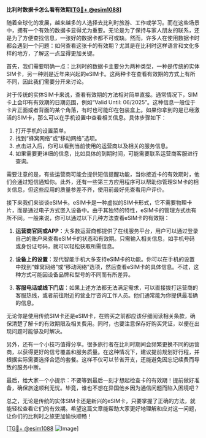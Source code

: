 **比利时数据卡怎么看有效期[[TG💪+ @esim1088](https://t.me/s/esim1088)]**

随着全球化的发展，越来越多的人选择去比利时旅游、工作或学习。而在这些场景中，拥有一个有效的数据卡显得尤为重要。无论是为了保持与家人朋友的联系，还是为了方便查找信息，一张好的数据卡都不可或缺。然而，许多人在使用数据卡时都会遇到一个问题：如何查看这张卡的有效期？尤其是在比利时这样语言和文化多样的地方，了解这一点显得更加关键。

首先，我们需要明确一点：比利时的数据卡主要分为两种类型，一种是传统的实体SIM卡，另一种则是近年来兴起的eSIM卡。这两种卡在查看有效期的方式上有所不同，因此我们需要分开来讨论。

对于传统的实体SIM卡来说，查看有效期的方法相对简单直接。通常情况下，SIM卡上会印有有效期的日期范围，例如“Valid Until: 06/2025”。这种信息一般位于卡片正面或者背面的某个角落，有时也可能印在包装盒上。如果你拿到的是已经激活的SIM卡，那么可以在手机设置中查看相关信息。具体步骤如下：

1. 打开手机的设置菜单。
2. 找到“蜂窝网络”或“移动网络”选项。
3. 点击进入后，你可以看到当前使用的运营商以及相关的服务信息。
4. 如果需要更详细的信息，比如具体的到期时间，可能需要联系运营商客服进行查询。

需要注意的是，有些运营商可能会提供短信提醒功能，当你接近卡的有效期时，他们会通过短信通知你。此外，还有一些第三方应用程序可以帮助你管理SIM卡的相关信息，但这些应用的质量参差不齐，使用前最好先查看用户评价。

接下来我们来谈谈eSIM卡。eSIM卡是一种虚拟的SIM卡形式，它不需要物理卡片，而是通过电子方式嵌入设备中。由于其独特的特性，eSIM卡的管理方式也有所不同。一般来说，你可以通过以下几种方法查看eSIM卡的有效期：

1. **运营商官网或APP**：大多数运营商都提供了在线服务平台，用户可以通过登录自己的账户来查看eSIM卡的状态和有效期。只需输入相关信息，如手机号码或身份证号码，就可以轻松获取所需信息。

2. **设备上的设置**：现代智能手机大多支持eSIM卡的功能。你可以在手机的设置中找到“蜂窝网络”或“移动网络”选项，然后查看eSIM卡的具体信息。不过，这种方式可能因设备品牌和型号的不同而有所差异。

3. **客服电话或线下门店**：如果上述方法都无法满足需求，可以直接拨打运营商的客服热线，或者前往附近的营业厅咨询工作人员。他们通常能为你提供最准确的信息。

无论你是使用传统SIM卡还是eSIM卡，在购买之前都应该仔细阅读相关条款，确保清楚了解卡的有效期限及相关费用。同时，也要注意保存好购买凭证，以便在出现问题时能够及时解决。

另外，还有一个小技巧值得分享。很多旅行者在比利时期间会频繁更换不同的运营商，以获得更好的信号覆盖和服务质量。在这种情况下，建议提前规划好行程，并根据实际需要选择合适的套餐。这样不仅可以节省开支，还能避免因忘记续费而导致的服务中断。

最后，给大家一个小提示：不要等到最后一刻才想起检查卡的有效期！提前做好准备，确保旅途顺利无忧。毕竟，谁也不想在异国他乡因为通信问题而陷入困境吧？

总之，无论是传统的实体SIM卡还是新兴的eSIM卡，只要掌握了正确的方法，就能轻松查看它们的有效期。希望这篇文章能帮助大家更好地理解和应对这一问题，让你们的比利时之旅更加愉快顺畅！

[[TG💪+ @esim1088](https://t.me/s/esim1088) ![Image](https://i.postimg.cc/4NQfJmqS/Snipaste-2025-05-13-00-14-12.png)]